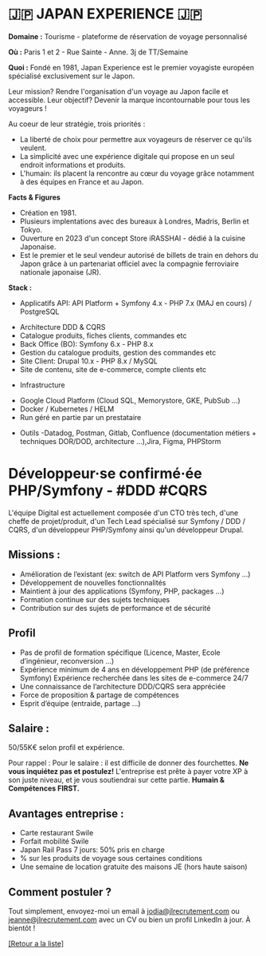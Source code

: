 # 🇯🇵 JAPAN EXPERIENCE 🇯🇵

**Domaine :** Tourisme - plateforme de réservation de voyage personnalisé 

**Où :** Paris 1 et 2 - Rue Sainte - Anne. 3j de TT/Semaine

**Quoi :** Fondé en 1981, Japan Experience est le premier voyagiste européen spécialisé exclusivement sur le Japon. 

Leur mission? Rendre l'organisation d'un voyage au Japon facile et accessible. 
Leur objectif? Devenir la marque incontournable pour tous les voyageurs ! 

Au coeur de leur stratégie, trois priorités : 

- La liberté de choix pour permettre aux voyageurs de réserver ce qu'ils veulent.
- La simplicité avec une expérience digitale qui propose en un seul endroit
informations et produits. 
- L'humain: ils placent la rencontre au cœur du voyage grâce notamment à des 
équipes en France et au Japon. 


**Facts & Figures**

* Création en 1981.
* Plusieurs implentations avec des bureaux à Londres, Madris, Berlin et Tokyo. 
* Ouverture en 2023 d'un concept Store iRASSHAI - dédié à la cuisine Japonaise. 
* Est le premier et le seul vendeur autorisé de billets de train en dehors du Japon grâce à un partenariat officiel avec la compagnie ferroviaire nationale japonaise (JR). 


**Stack :** 

* Applicatifs
API: API Platform + Symfony 4.x - PHP 7.x (MAJ en cours) / PostgreSQL
- Architecture DDD & CQRS
- Catalogue produits, fiches clients, commandes etc
- Back Office (BO): Symfony 6.x - PHP 8.x
- Gestion du catalogue produits, gestion des commandes etc
- Site Client: Drupal 10.x - PHP 8.x / MySQL
- Site de contenu, site de e-commerce, compte clients etc

* Infrastructure
- Google Cloud Platform (Cloud SQL, Memorystore, GKE, PubSub ...)
- Docker / Kubernetes / HELM
- Run géré en partie par un prestataire

* Outils
-Datadog, Postman, Gitlab, Confluence (documentation métiers + techniques DOR/DOD, architecture ...),Jira, Figma, PHPStorm


# Développeur·se confirmé·ée PHP/Symfony - #DDD #CQRS

L'équipe Digital est actuellement composée d'un CTO très tech, d'une cheffe de projet/produit, d'un Tech Lead spécialisé sur Symfony / DDD / CQRS, d'un développeur PHP/Symfony ainsi qu'un développeur Drupal. 


## Missions : 

* Amélioration de l’existant (ex: switch de API Platform vers Symfony ...)
* Développement de nouvelles fonctionnalités
* Maintient à jour des applications (Symfony, PHP, packages ...)
* Formation continue sur des sujets techniques
* Contribution sur des sujets de performance et de sécurité


## Profil 

* Pas de profil de formation spécifique (Licence, Master, Ecole d’ingénieur, reconversion ...)
* Expérience minimum de 4 ans en développement PHP (de préférence Symfony) Expérience recherchée dans les sites de e-commerce 24/7
* Une connaissance de l’architecture DDD/CQRS sera appréciée 
* Force de proposition & partage de compétences
* Esprit d’équipe (entraide, partage ...)


## Salaire : 

50/55K€ selon profil et expérience. 

Pour rappel :  Pour le salaire : il est difficile de donner des fourchettes. **Ne vous inquiétez pas et postulez!** L'entreprise est prête à payer votre XP à son juste niveau, et je vous soutiendrai sur cette partie. **Humain & Compétences FIRST.**

## Avantages entreprise : 

* Carte restaurant Swile
* Forfait mobilité Swile
* Japan Rail Pass 7 jours: 50% pris en charge
* % sur les produits de voyage sous certaines conditions
* Une semaine de location gratuite des maisons JE (hors haute saison)

## Comment postuler ?

Tout simplement, envoyez-moi un email à jodia@jlrecrutement.com ou jeanne@jlrecrutement.com avec un CV ou bien un profil LinkedIn à jour. À bientôt ! 


<a href="https://github.com/jlondiche/job-board-php/blob/master/README.md">[Retour a la liste]</a> 